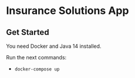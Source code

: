 # Insurance Solutions App

## Get Started
You need Docker and Java 14 installed.
 
Run the next commands:
 * `docker-compose up`
